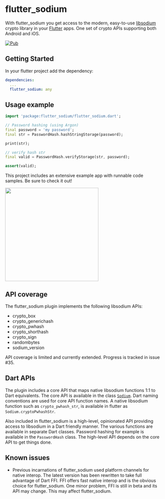 # flutter_sodium

With flutter_sodium you get access to the modern, easy-to-use [libsodium](https://download.libsodium.org/doc/) crypto library in your [Flutter](https://flutter.io) apps. One set of crypto APIs supporting both Android and iOS.

[![Pub](https://img.shields.io/pub/v/flutter_sodium.svg)](https://pub.dartlang.org/packages/flutter_sodium)

## Getting Started

In your flutter project add the dependency:

```yml
dependencies:
  ...
  flutter_sodium: any
```
## Usage example

```dart
import 'package:flutter_sodium/flutter_sodium.dart';

// Password hashing (using Argon)
final password = 'my password';
final str = PasswordHash.hashStringStorage(password);

print(str);

// verify hash str
final valid = PasswordHash.verifyStorage(str, password);

assert(valid);
```

This project includes an extensive example app with runnable code samples. Be sure to check it out!

<img src="https://raw.githubusercontent.com/firstfloorsoftware/flutter_sodium/master/example/assets/screenshots/screenshot1.png" width="300">

## API coverage
The flutter_sodium plugin implements the following libsodium APIs:
- crypto_box
- crypto_generichash
- crypto_pwhash
- crypto_shorthash
- crypto_sign
- randombytes
- sodium_version

API coverage is limited and currently extended. Progress is tracked in issue #35.

## Dart APIs
The plugin includes a core API that maps native libsodium functions 1:1 to Dart equivalents. The core API is available in the class [`Sodium`](https://github.com/firstfloorsoftware/flutter_sodium/blob/master/lib/flutter_sodium.dart). Dart naming conventions are used for core API function names. A native libsodium function such as `crypto_pwhash_str`, is available in flutter as `Sodium.cryptoPwhashStr`.

Also included in flutter_sodium is a high-level, opinionated API providing access to libsodium in a Dart friendly manner. The various functions are available in separate Dart classes. Password hashing for example is available in the `PasswordHash` class. The high-level API depends on the core API to get things done.

## Known issues
- Previous incarnations of flutter_sodium used platform channels for native interop. The latest version has been rewritten to take full advantage of Dart FFI. FFI offers fast native interop and is the obvious choice for flutter_sodium. One minor problem, FFI is still in beta and its API may change. This may affect flutter_sodium.